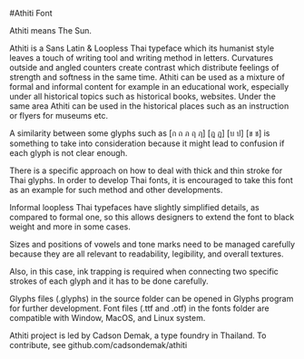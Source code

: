#Athiti Font

Athiti means The Sun.

Athiti is a Sans Latin & Loopless Thai typeface which its humanist style leaves a touch of writing tool and writing method in letters. Curvatures outside and angled counters create contrast which distribute feelings of strength and softness in the same time. Athiti can be used as a mixture of formal and informal content for example in an educational work, especially under all historical topics such as historical books, websites. Under the same area Athiti can be used in the historical places such as an instruction or flyers for museums etc.

A similarity between some glyphs such as [ก ถ ภ ฤ ฦ] [ฎ ฏ] [บ ป] [ข ช] is something to take into consideration because it might lead to confusion if each glyph is not clear enough.

There is a specific approach on how to deal with thick and thin stroke for Thai glyphs. In order to develop Thai fonts, it is encouraged to take this font as an example for such method and other developments.

Informal loopless Thai typefaces have slightly simplified details, as compared to formal one, so this allows designers to extend the font to black weight and more in some cases.

Sizes and positions of vowels and tone marks need to be managed carefully because they are all relevant to readability, legibility, and overall textures.

Also, in this case, ink trapping is required when connecting two specific strokes of each glyph and it has to be done carefully.

Glyphs files (.glyphs) in the source folder can be opened in Glyphs program for further development.
Font files (.ttf and .otf) in the fonts folder are compatible with Window, MacOS, and Linux system.

Athiti project is led by Cadson Demak, a type foundry in Thailand. To contribute, see github.com/cadsondemak/athiti

